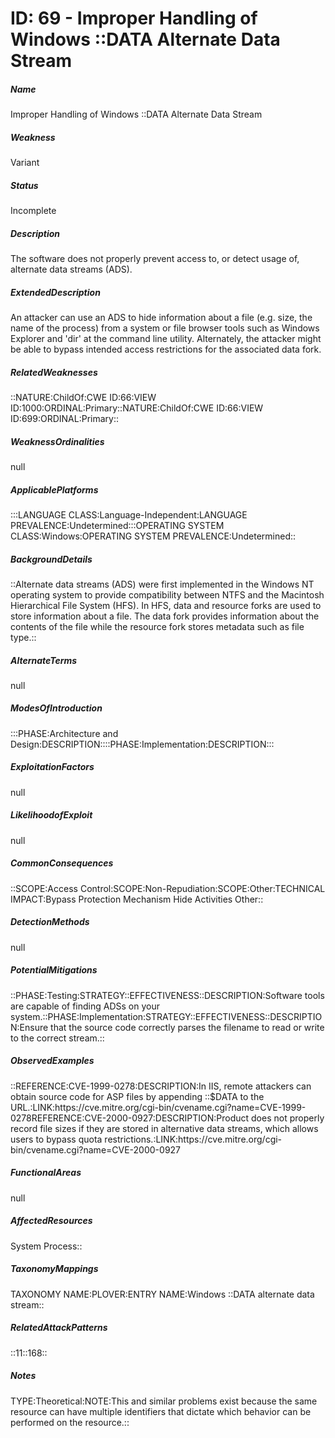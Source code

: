 # ID: 69 - Improper Handling of Windows ::DATA Alternate Data Stream
<h5>Name</h5>Improper Handling of Windows ::DATA Alternate Data Stream
<h5>Weakness</h5>Variant
<h5>Status</h5>Incomplete
<h5>Description</h5>The software does not properly prevent access to, or detect usage of, alternate data streams (ADS).
<h5>ExtendedDescription</h5>An attacker can use an ADS to hide information about a file (e.g. size, the name of the process) from a system or file browser tools such as Windows Explorer and 'dir' at the command line utility. Alternately, the attacker might be able to bypass intended access restrictions for the associated data fork.
<h5>RelatedWeaknesses</h5>::NATURE:ChildOf:CWE ID:66:VIEW ID:1000:ORDINAL:Primary::NATURE:ChildOf:CWE ID:66:VIEW ID:699:ORDINAL:Primary::
<h5>WeaknessOrdinalities</h5>null
<h5>ApplicablePlatforms</h5>:::LANGUAGE CLASS:Language-Independent:LANGUAGE PREVALENCE:Undetermined:::OPERATING SYSTEM CLASS:Windows:OPERATING SYSTEM PREVALENCE:Undetermined::
<h5>BackgroundDetails</h5>::Alternate data streams (ADS) were first implemented in the Windows NT operating system to provide compatibility between NTFS and the Macintosh Hierarchical File System (HFS). In HFS, data and resource forks are used to store information about a file. The data fork provides information about the contents of the file while the resource fork stores metadata such as file type.::
<h5>AlternateTerms</h5>null
<h5>ModesOfIntroduction</h5>:::PHASE:Architecture and Design:DESCRIPTION::::PHASE:Implementation:DESCRIPTION:::
<h5>ExploitationFactors</h5>null
<h5>LikelihoodofExploit</h5>null
<h5>CommonConsequences</h5>::SCOPE:Access Control:SCOPE:Non-Repudiation:SCOPE:Other:TECHNICAL IMPACT:Bypass Protection Mechanism Hide Activities Other::
<h5>DetectionMethods</h5>null
<h5>PotentialMitigations</h5>::PHASE:Testing:STRATEGY::EFFECTIVENESS::DESCRIPTION:Software tools are capable of finding ADSs on your system.::PHASE:Implementation:STRATEGY::EFFECTIVENESS::DESCRIPTION:Ensure that the source code correctly parses the filename to read or write to the correct stream.::
<h5>ObservedExamples</h5>::REFERENCE:CVE-1999-0278:DESCRIPTION:In IIS, remote attackers can obtain source code for ASP files by appending ::$DATA to the URL.:LINK:https://cve.mitre.org/cgi-bin/cvename.cgi?name=CVE-1999-0278REFERENCE:CVE-2000-0927:DESCRIPTION:Product does not properly record file sizes if they are stored in alternative data streams, which allows users to bypass quota restrictions.:LINK:https://cve.mitre.org/cgi-bin/cvename.cgi?name=CVE-2000-0927
<h5>FunctionalAreas</h5>null
<h5>AffectedResources</h5>System Process::
<h5>TaxonomyMappings</h5>TAXONOMY NAME:PLOVER:ENTRY NAME:Windows ::DATA alternate data stream::
<h5>RelatedAttackPatterns</h5>::11::168::
<h5>Notes</h5>TYPE:Theoretical:NOTE:This and similar problems exist because the same resource can have multiple identifiers that dictate which behavior can be performed on the resource.::

